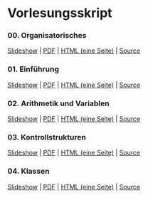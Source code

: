 # Vorlesungsskript

<div class="row">

<div class="span4">

### 00. Organisatorisches

[Slideshow](/docs/lectures/seiib/presentation/00_Organisatorisches.html) |
[PDF](/docs/lectures/seiib/pdf/00_Organisatorisches.pdf) |
[HTML (eine Seite)](/docs/lectures/seiib/html/00_Organisatorisches.html) |
[Source](https://github.com/obcode/seiib/blob/master/00_Organisatorisches.txt)

</div>

<div class="span4">

### 01. Einführung

[Slideshow](/docs/lectures/seiib/presentation/01_Einfuehrung.html) |
[PDF](/docs/lectures/seiib/pdf/01_Einfuehrung.pdf) |
[HTML (eine Seite)](/docs/lectures/seiib/html/01_Einfuehrung.html) |
[Source](https://github.com/obcode/seiib/blob/master/01_Einfuehrung.txt)

</div>

<div class="span4">

### 02. Arithmetik und Variablen

[Slideshow](/docs/lectures/seiib/presentation/02_ArithmetikUndVariablen.html) |
[PDF](/docs/lectures/seiib/pdf/02_ArithmetikUndVariablen.pdf) |
[HTML (eine Seite)](/docs/lectures/seiib/html/02_ArithmetikUndVariablen.html) |
[Source](https://github.com/obcode/seiib/blob/master/02_ArithmetikUndVariablen.txt)

</div>

</div>

<div class="row">

<div class="span4">

### 03. Kontrollstrukturen

[Slideshow](/docs/lectures/seiib/presentation/03_Kontrollstrukturen.html) |
[PDF](/docs/lectures/seiib/pdf/03_Kontrollstrukturen.pdf) |
[HTML (eine Seite)](/docs/lectures/seiib/html/03_Kontrollstrukturen.html) |
[Source](https://github.com/obcode/seiib/blob/master/03_Kontrollstrukturen.txt)

</div>

<div class="span4">

### 04. Klassen

[Slideshow](/docs/lectures/seiib/presentation/04_Klassen.html) |
[PDF](/docs/lectures/seiib/pdf/04_Klassen.pdf) |
[HTML (eine Seite)](/docs/lectures/seiib/html/04_Klassen.html) |
[Source](https://github.com/obcode/seiib/blob/master/04_Klassen.txt)

</div>

</div>
